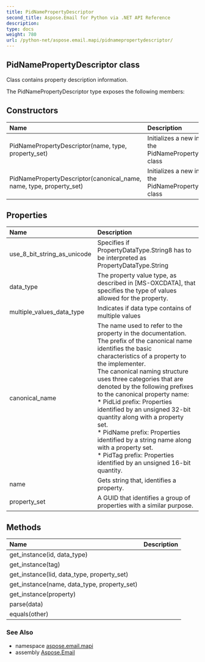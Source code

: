 ```yaml
---
title: PidNamePropertyDescriptor
second_title: Aspose.Email for Python via .NET API Reference
description: 
type: docs
weight: 780
url: /python-net/aspose.email.mapi/pidnamepropertydescriptor/
---
```


## PidNamePropertyDescriptor class

Class contains property description information.

The PidNamePropertyDescriptor type exposes the following members:
## Constructors
| Name | Description |
| :- | :- |
|PidNamePropertyDescriptor(name, type, property_set)|Initializes a new instance of the PidNamePropertyDescriptor class|
|PidNamePropertyDescriptor(canonical_name, name, type, property_set)|Initializes a new instance of the PidNamePropertyDescriptor class|
## Properties
| Name | Description |
| :- | :- |
|use_8_bit_string_as_unicode|Specifies if PropertyDataType.String8 has to be interpreted as PropertyDataType.String|
|data_type|The property value type, as described in [MS-OXCDATA], that specifies the type of values allowed for the property.|
|multiple_values_data_type|Indicates if data type contains of multiple values|
|canonical_name|The name used to refer to the property in the documentation.<br/>            The prefix of the canonical name identifies the basic characteristics of a property to the implementer. <br/>            The canonical naming structure uses three categories that are denoted by the following prefixes to the canonical property name: <br/>            * PidLid prefix: Properties identified by an unsigned 32-bit quantity along with a property set. <br/>            * PidName prefix: Properties identified by a string name along with a property set.<br/>            * PidTag prefix: Properties identified by an unsigned 16-bit quantity.|
|name|Gets string that, identifies a property.|
|property_set|A GUID that identifies a group of properties with a similar purpose.|
## Methods
| Name | Description |
| :- | :- |
|get_instance(id, data_type)|  |
|get_instance(tag)|  |
|get_instance(lid, data_type, property_set)|  |
|get_instance(name, data_type, property_set)|  |
|get_instance(property)|  |
|parse(data)|  |
|equals(other)|  |

### See Also

* namespace [aspose.email.mapi](/email/python-net/aspose.email.mapi/)
* assembly [Aspose.Email](/email/python-net/)

